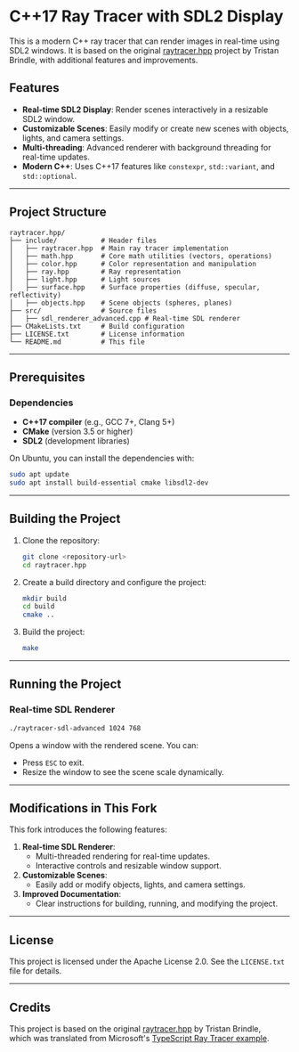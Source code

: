 # C++17 Ray Tracer with SDL2 Display

This is a modern C++ ray tracer that can render images in real-time using SDL2 windows. It is based on the original [raytracer.hpp](https://github.com/tcbrindle/raytracer.hpp) project by Tristan Brindle, with additional features and improvements.

## Features

- **Real-time SDL2 Display**: Render scenes interactively in a resizable SDL2 window.
- **Customizable Scenes**: Easily modify or create new scenes with objects, lights, and camera settings.
- **Multi-threading**: Advanced renderer with background threading for real-time updates.
- **Modern C++**: Uses C++17 features like `constexpr`, `std::variant`, and `std::optional`.

---

## Project Structure

```
raytracer.hpp/
├── include/           # Header files
│   ├── raytracer.hpp  # Main ray tracer implementation
│   ├── math.hpp       # Core math utilities (vectors, operations)
│   ├── color.hpp      # Color representation and manipulation
│   ├── ray.hpp        # Ray representation
│   ├── light.hpp      # Light sources
│   ├── surface.hpp    # Surface properties (diffuse, specular, reflectivity)
│   ├── objects.hpp    # Scene objects (spheres, planes)
├── src/               # Source files
│   ├── sdl_renderer_advanced.cpp # Real-time SDL renderer
├── CMakeLists.txt     # Build configuration
├── LICENSE.txt        # License information
└── README.md          # This file
```

---

## Prerequisites

### Dependencies
- **C++17 compiler** (e.g., GCC 7+, Clang 5+)
- **CMake** (version 3.5 or higher)
- **SDL2** (development libraries)

On Ubuntu, you can install the dependencies with:
```bash
sudo apt update
sudo apt install build-essential cmake libsdl2-dev
```

---

## Building the Project

1. Clone the repository:
   ```bash
   git clone <repository-url>
   cd raytracer.hpp
   ```

2. Create a build directory and configure the project:
   ```bash
   mkdir build
   cd build
   cmake ..
   ```

3. Build the project:
   ```bash
   make
   ```

---

## Running the Project


### Real-time SDL Renderer
```bash
./raytracer-sdl-advanced 1024 768
```
Opens a window with the rendered scene. You can:
- Press `ESC` to exit.
- Resize the window to see the scene scale dynamically.

---

## Modifications in This Fork

This fork introduces the following features:
1. **Real-time SDL Renderer**:
   - Multi-threaded rendering for real-time updates.
   - Interactive controls and resizable window support.
2. **Customizable Scenes**:
   - Easily add or modify objects, lights, and camera settings.
3. **Improved Documentation**:
   - Clear instructions for building, running, and modifying the project.

---

## License

This project is licensed under the Apache License 2.0. See the `LICENSE.txt` file for details.

---

## Credits

This project is based on the original [raytracer.hpp](https://github.com/tcbrindle/raytracer.hpp) by Tristan Brindle,  
which was translated from Microsoft's [TypeScript Ray Tracer example](https://github.com/microsoft/TypeScriptSamples/tree/main/raytracer).
